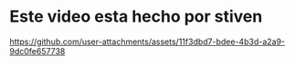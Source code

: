 # Este video esta hecho por stiven 

https://github.com/user-attachments/assets/11f3dbd7-bdee-4b3d-a2a9-9dc0fe657738

